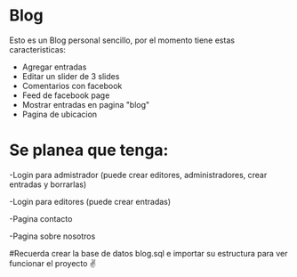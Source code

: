 # Blog
Esto es un Blog personal sencillo, por el momento tiene estas caracteristicas:
- Agregar entradas
- Editar un slider de 3 slides
- Comentarios con facebook
- Feed de facebook page
- Mostrar entradas en pagina "blog"
- Pagina de ubicacion

# Se planea que tenga:
-Login para admistrador (puede crear editores, administradores, crear entradas y borrarlas)

-Login para editores (puede crear entradas)

-Pagina contacto

-Pagina sobre nosotros

#Recuerda crear la base de datos blog.sql e importar su estructura para ver funcionar el proyecto ✌️
